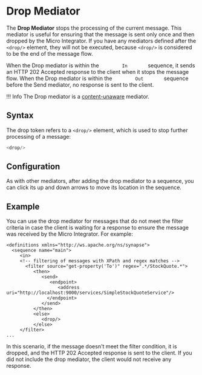 # Drop Mediator

The **Drop Mediator** stops the processing of the current message. This mediator is useful for ensuring that the message is sent only once and
then dropped by the Micro Integrator. If you have any mediators defined after the `<drop/>` element, they will not be executed, because `<drop/>` is considered to be the end of the message flow.

When the Drop mediator is within the `         In        ` sequence, it sends an HTTP 202 Accepted response to the client when it stops the message flow. When the Drop mediator is within the `         Out        ` sequence before the Send mediator, no response is sent to the client.

!!! Info
    The Drop mediator is a [content-unaware](ESB-Mediators_119131045.html#ESBMediators-Content-awareness) mediator.

## Syntax

The drop token refers to a `<drop/>` element, which is used to stop further processing of a message:

``` java
<drop/>
```

## Configuration

As with other mediators, after adding the drop mediator to a sequence, you can click its up and down arrows to move its location in the sequence.

## Example

You can use the drop mediator for messages that do not meet the filter criteria in case the client is waiting for a response to ensure the message was received by the Micro Integrator. For example:

```
<definitions xmlns="http://ws.apache.org/ns/synapse">
  <sequence name="main">
     <in>
     <!-- filtering of messages with XPath and regex matches -->
       <filter source="get-property('To')" regex=".*/StockQuote.*">
          <then>
             <send>
                <endpoint>
                   <address uri="http://localhost:9000/services/SimpleStockQuoteService"/>
               </endpoint>
             </send>
          </then>
          <else>
             <drop/>
          </else>
     </filter>
...
```

In this scenario, if the message doesn't meet the filter condition, it is dropped, and the HTTP 202 Accepted response is sent to the client. If
you did not include the drop mediator, the client would not receive any response.
